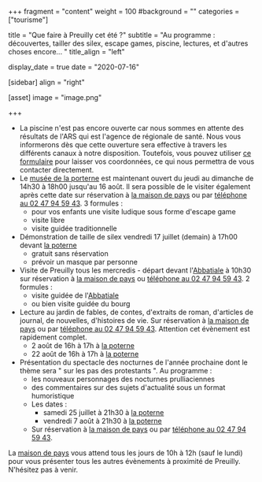 +++
fragment = "content"
weight = 100
#background = ""
categories = ["tourisme"]

title = "Que faire à Preuilly cet été ?"
subtitle = "Au programme : découvertes, tailler des silex, escape games, piscine, lectures, et d'autres choses encore... "
title_align = "left"

display_date = true
date = "2020-07-16"

    
[sidebar]
  align = "right"

[asset]
  image = "image.png"
  
+++


* La piscine n'est pas encore ouverte car nous sommes en attente des résultats de l'ARS qui est l'agence de régionale de santé. Nous vous informerons dès que cette ouverture sera effective à travers les différents canaux à notre disposition. Toutefois, vous pouvez utiliser [ce formulaire](/#contact) pour laisser vos coordonnées, ce qui nous permettra de vous contacter directement.
* Le [musée de la porterne](https://goo.gl/maps/RTJXgnKNHXByxXQQ7) est maintenant ouvert du jeudi au dimanche de 14h30 à 18h00 jusqu'au 16 août. Il sera possible de le visiter également après cette date sur réservation à [la maison de pays](https://g.page/maisonpays?gm) ou par <a href="tel://02 47 94 59 43">téléphone au 02 47 94 59 43</a>. 3 formules :
    * pour vos enfants une visite ludique sous forme d'escape game
    * visite libre
    * visite guidée traditionnelle
* Démonstration de taille de silex vendredi 17 juillet (demain) à 17h00 devant [la poterne](https://goo.gl/maps/RTJXgnKNHXByxXQQ7)
    * gratuit sans réservation
    * prévoir un masque par personne
* Visite de Preuilly tous les mercredis - départ devant l'[Abbatiale](https://goo.gl/maps/P4UVk8ZSwaPqsCkE6) à 10h30 sur réservation à [la maison de pays](https://g.page/maisonpays?gm) ou <a href="tel://02 47 94 59 43">téléphone au 02 47 94 59 43</a>. 2 formules :
    * visite guidée de l'[Abbatiale](https://goo.gl/maps/P4UVk8ZSwaPqsCkE6)
    * ou bien visite guidée du bourg
* Lecture au jardin de fables, de contes, d'extraits de roman, d'articles de journal, de nouvelles, d'histoires de vie. Sur réservation à [la maison de pays](https://g.page/maisonpays?gm) ou par <a href="tel://02 47 94 59 43">téléphone au 02 47 94 59 43</a>. Attention cet évènement est rapidement complet.
    * 2 août de 16h à 17h à [la poterne](https://goo.gl/maps/RTJXgnKNHXByxXQQ7)
    * 22 août de 16h à 17h à [la poterne](https://goo.gl/maps/RTJXgnKNHXByxXQQ7)
* Présentation du spectacle des nocturnes de l'année prochaine dont le thème sera " sur les pas des protestants ". Au programme : 
    * les nouveaux personnages des nocturnes prulliaciennes
    * des commentaires sur des sujets d'actualité sous un format humoristique
    * Les dates :
        * samedi 25 juillet à 21h30 à [la poterne](https://goo.gl/maps/RTJXgnKNHXByxXQQ7)
        * vendredi 7 août à 21h30 à [la poterne](https://goo.gl/maps/RTJXgnKNHXByxXQQ7)
    * Sur réservation à [la maison de pays](https://g.page/maisonpays?gm) ou par <a href="tel://02 47 94 59 43">téléphone au 02 47 94 59 43</a>.
  
La [maison de pays](https://g.page/maisonpays?gm) vous attend tous les jours de 10h à 12h (sauf le lundi) pour vous présenter tous les autres évènements à proximité de Preuilly. N'hésitez pas à venir. 
 

